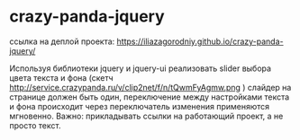 # crazy-panda-jquery

ссылка на деплой проекта: https://iliazagorodniy.github.io/crazy-panda-jquery/

Используя библиотеки jquery и jquery-ui <link rel="stylesheet" href="https://code.jquery.com/ui/1.12.1/themes/base/jquery-ui.css"><script src="https://code.jquery.com/jquery-1.12.4.js"></script><script src="https://code.jquery.com/ui/1.12.1/jquery-ui.js"></script> реализовать slider выбора цвета текста и фона (скетч http://service.crazypanda.ru/v/clip2net/f/n/tQwmFyAgmw.png ) слайдер на странице должен быть один, переключение между настройками текста и фона происходит через переключатель изменения применяются мгновенно. Важно: прикладывать ссылки на работающий проект, а не просто текст.
